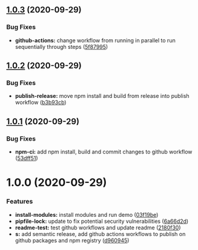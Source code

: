 ## [1.0.3](https://github.com/Robert-OP/layers-gl/compare/v1.0.2...v1.0.3) (2020-09-29)


### Bug Fixes

* **github-actions:** change workflow from running in parallel to run sequentially through steps ([5f87995](https://github.com/Robert-OP/layers-gl/commit/5f879952735950a75083e1bf68f683805d198228))

## [1.0.2](https://github.com/Robert-OP/layers-gl/compare/v1.0.1...v1.0.2) (2020-09-29)


### Bug Fixes

* **publish-release:** move npm install and build from release into publish workflow ([b3b93cb](https://github.com/Robert-OP/layers-gl/commit/b3b93cb20e022976c49cc5578fc48e1610f4d000))

## [1.0.1](https://github.com/Robert-OP/layers-gl/compare/v1.0.0...v1.0.1) (2020-09-29)


### Bug Fixes

* **npm-ci:** add npm install, build and commit changes to github workflow ([53dff51](https://github.com/Robert-OP/layers-gl/commit/53dff5132dd17540d0dc8e6ae26795f51d46563f))

# 1.0.0 (2020-09-29)


### Features

* **install-modules:** install modules and run demo ([03f19be](https://github.com/Robert-OP/layers-gl/commit/03f19befc4de0612edf4f716340e478252ff79fd))
* **pipfile-lock:** update to fix potential security vulnerabilities ([6a66d2d](https://github.com/Robert-OP/layers-gl/commit/6a66d2df4b5249564d78d8c8c01def8184aff390))
* **readme-test:** test github workflows and update readme ([2180f30](https://github.com/Robert-OP/layers-gl/commit/2180f30d8391c358852460dea95d5cb9fa5f4dab))
* **s:** add semantic release, add github actions workflows to publish on github packages and npm registry ([d960945](https://github.com/Robert-OP/layers-gl/commit/d960945f709da8491ed504c567cae08d739552c9))
